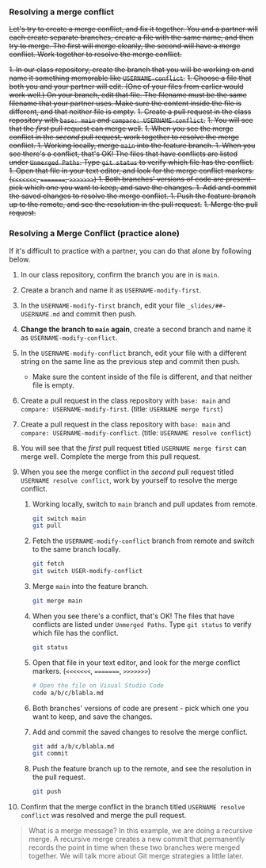 ### Resolving a merge conflict

~~Let's try to create a merge conflict, and fix it together. You and a partner will each create separate branches, create a file with the same name, and then try to merge. The first will merge cleanly, the second will have a merge conflict. Work together to resolve the merge conflict.~~

~~1. In our class repository, create the branch that you will be working on and name it something memorable like `USERNAME-conflict`.~~
~~1. Choose a file that both you and your partner will edit. (One of your files from earlier would work well.) On your branch, edit that file. The filename must be the same filename that your partner uses. Make sure the content inside the file is different, and that neither file is empty.~~
~~1. Create a pull request in the class repository with `base: main` and `compare: USERNAME-conflict`.~~
~~1. You will see that the _first_ pull request can merge well.~~
~~1. When you see the merge conflict in the _second_ pull request, work together to resolve the merge conflict.
    1. Working locally, merge `main` into the feature branch.
    1. When you see there's a conflict, that's OK! The files that have conflicts are listed under `Unmerged Paths`. Type `git status` to verify which file has the conflict.
    1. Open that file in your text editor, and look for the merge conflict markers. (`<<<<<<<`, `=======`, `>>>>>>>`)
    1. Both branches' versions of code are present - pick which one you want to keep, and save the changes.
    1. Add and commit the saved changes to resolve the merge conflict.
    1. Push the feature branch up to the remote, and see the resolution in the pull request.~~
~~1. Merge the pull request.~~

### Resolving a Merge Conflict (practice alone)

If it's difficult to practice with a partner, you can do that alone by following below.

1. In our class repository, confirm the branch you are in is `main`.
1. Create a branch and name it as `USERNAME-modify-first`.
1. In the `USERNAME-modify-first` branch, edit your file `_slides/##-USERNAME.md` and commit then push.
1. **Change the branch to `main` again**, create a second branch and name it as `USERNAME-modify-conflict`.
1. In the `USERNAME-modify-conflict` branch, edit your file with a different string on the same line as the previous step and commit then push.
   - Make sure the content inside of the file is different, and that neither file is empty.
1. Create a pull request in the class repository with `base: main` and `compare: USERNAME-modify-first`. (title: `USERNAME merge first`)
1. Create a pull request in the class repository with `base: main` and `compare: USERNAME-modify-conflict`. (title: `USERNAME resolve conflict`)
1. You will see that the _first_ pull request titled `USERNAME merge first` can merge well. Complete the merge from this pull request.
1. When you see the merge conflict in the _second_ pull request titled `USERNAME resolve conflict`, work by yourself to resolve the merge conflict.
   1. Working locally, switch to `main` branch and pull updates from remote.

      ```sh
      git switch main
      git pull
      ```

   1. Fetch the `USERNAME-modify-conflict` branch from remote and switch to the same branch locally.

      ```sh
      git fetch
      git switch USER-modify-conflict
      ```

   1. Merge `main` into the feature branch.

      ```sh
      git merge main
      ```

   1. When you see there's a conflict, that's OK! The files that have conflicts are listed under `Unmerged Paths`. Type `git status` to verify which file has the conflict.

      ```sh
      git status
      ```

   1. Open that file in your text editor, and look for the merge conflict markers. (`<<<<<<<`, `=======`, `>>>>>>>`)

      ```sh
      # Open the file on Visual Studio Code
      code a/b/c/blabla.md
      ```

   1. Both branches' versions of code are present - pick which one you want to keep, and save the changes.
   1. Add and commit the saved changes to resolve the merge conflict.

      ```sh
      git add a/b/c/blabla.md
      git commit
      ```

   1. Push the feature branch up to the remote, and see the resolution in the pull request.

      ```sh
      git push
      ```

1. Confirm that the merge conflict in the branch titled `USERNAME resolve conflict` was resolved and merge the pull request.

> What is a merge message? In this example, we are doing a recursive merge. A recursive merge creates a new commit that permanently records the point in time when these two branches were merged together. We will talk more about Git merge strategies a little later.
